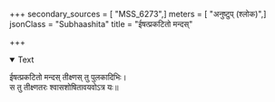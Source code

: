 +++
secondary_sources = [ "MSS_6273",]
meters = [ "अनुष्टुप् (श्लोक)",]
jsonClass = "Subhaashita"
title = "ईषत्प्रकटितो मन्दस्"

+++

<details open><summary>Text</summary>

ईषत्प्रकटितो मन्दस् तीक्ष्णस् तु पुलकादिभिः।  
स तु तीक्ष्णतरः श्वासशोषितावयवोऽत्र यः॥
</details>
